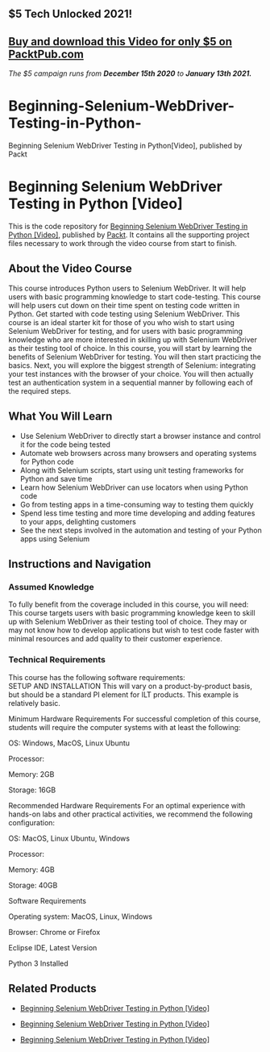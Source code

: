 ## $5 Tech Unlocked 2021!
[Buy and download this Video for only $5 on PacktPub.com](https://www.packtpub.com/product/beginning-selenium-webdriver-testing-in-python-video/9781789138580)
-----
*The $5 campaign         runs from __December 15th 2020__ to __January 13th 2021.__*

# Beginning-Selenium-WebDriver-Testing-in-Python-
Beginning Selenium WebDriver Testing in Python[Video], published by Packt
# Beginning Selenium WebDriver Testing in Python [Video]
This is the code repository for [Beginning Selenium WebDriver Testing in Python [Video]](https://www.packtpub.com/web-development/beginning-selenium-webdriver-testing-python-video?utm_source=github&utm_medium=repository&utm_campaign=9781789138580), published by [Packt](https://www.packtpub.com/?utm_source=github). It contains all the supporting project files necessary to work through the video course from start to finish.
## About the Video Course
This course introduces Python users to Selenium WebDriver. It will help users with basic programming knowledge to start code-testing. This course will help users cut down on their time spent on testing code written in Python. 
Get started with code testing using Selenium WebDriver. This course is an ideal starter kit for those of you who wish to start using Selenium WebDriver for testing, and for users with basic programming knowledge who are more interested in skilling up with Selenium WebDriver as their testing tool of choice. In this course, you will start by learning the benefits of Selenium WebDriver for testing. You will then start practicing the basics. Next, you will explore the biggest strength of Selenium: integrating your test instances with the browser of your choice. You will then actually test an authentication system in a sequential manner by following each of the required steps.

<H2>What You Will Learn</H2>
<DIV class=book-info-will-learn-text>
<UL>
<LI>Use Selenium WebDriver to directly start a browser instance and control it for the code being tested&nbsp; 
<LI>Automate web browsers across many browsers and operating systems for Python code 
<LI>Along with Selenium scripts, start using unit testing frameworks for Python and save time 
<LI>Learn how Selenium WebDriver can use locators when using Python code 
<LI>Go from testing apps in a time-consuming way to testing them quickly&nbsp; 
<LI>Spend less time testing and more time developing and adding features to your apps, delighting customers 
<LI>See the next steps involved in the automation and testing of your Python apps using Selenium </LI></UL></DIV>

## Instructions and Navigation
### Assumed Knowledge
To fully benefit from the coverage included in this course, you will need:<br/>
This course targets users with basic programming knowledge keen to skill up with Selenium WebDriver as their testing tool of choice. They may or may not know how to develop applications but wish to test code faster with minimal resources and add quality to their customer experience.
### Technical Requirements
This course has the following software requirements:<br/>
SETUP AND INSTALLATION
This will vary on a product-by-product basis, but should be a standard PI element for ILT products. This example is relatively basic.

Minimum Hardware Requirements
For successful completion of this course, students will require the computer systems with at least the following:


OS: Windows, MacOS, Linux Ubuntu



Processor: 



Memory: 2GB



Storage: 16GB


Recommended Hardware Requirements
For an optimal experience with hands-on labs and other practical activities, we recommend the following configuration:


OS: MacOS, Linux Ubuntu, Windows



Processor:  



Memory: 4GB



Storage: 40GB


Software Requirements

Operating system: MacOS, Linux, Windows



Browser: Chrome or Firefox



Eclipse IDE, Latest Version



Python 3 Installed

## Related Products
* [Beginning Selenium WebDriver Testing in Python [Video]](https://www.packtpub.com/web-development/beginning-selenium-webdriver-testing-python-video?utm_source=github&utm_medium=repository&utm_campaign=9781789138580)

* [Beginning Selenium WebDriver Testing in Python [Video]](https://www.packtpub.com/web-development/beginning-selenium-webdriver-testing-python-video?utm_source=github&utm_medium=repository&utm_campaign=9781789138580)

* [Beginning Selenium WebDriver Testing in Python [Video]](https://www.packtpub.com/web-development/beginning-selenium-webdriver-testing-python-video?utm_source=github&utm_medium=repository&utm_campaign=9781789138580)

